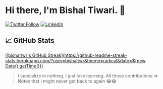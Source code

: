 # Hi there, I'm Bishal Tiwari. 👋

[![Twitter Follow](https://img.shields.io/twitter/follow/bishaltwr?style=social)](https://twitter.com/bishaltwr)
[![LinkedIn](https://img.shields.io/badge/LinkedIn-Connect-blue?style=social&logo=linkedin)](https://www.linkedin.com/in/bishaltwr)

## 📈 GitHub Stats

[![bishaltwr's GitHub Streak](https://github-readme-streak-stats.herokuapp.com/?user=bishaltwr&theme=radical&date=${new Date().getTime()})](https://github.com/bishaltwr)

> I specialize in nothing. I just love learning. All those contributions => Notes that I might never get back to again 😂😂
